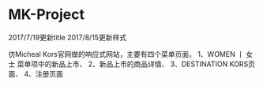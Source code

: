 # MK-Project
2017/7/19更新title
2017/8/15更新样式

仿Micheal Kors官网做的响应式网站，主要有四个菜单页面，
1、WOMEN 丨 女士 菜单项中的新品上市、
2、新品上市的商品详情、
3、DESTINATION KORS页面、
4、注册页面
